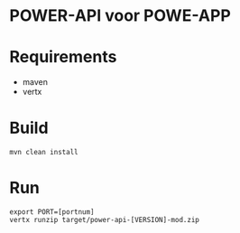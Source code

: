 # POWER-API voor POWE-APP

Requirements
=====================
* maven
* vertx

Build
=====================
    mvn clean install


Run
=====================
    export PORT=[portnum]
    vertx runzip target/power-api-[VERSION]-mod.zip



